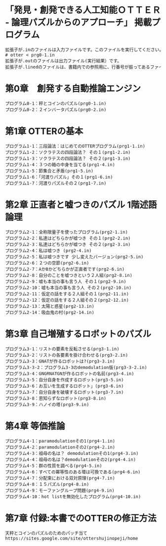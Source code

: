# 「発見・創発できる人工知能ＯＴＴＥＲ - 論理パズルからのアプローチ」 掲載プログラム
<pre>
拡張子が.inのファイルは入力ファイルです。このファイルを実行してください。
# otter < prg0-1.in
拡張子が.outのファイルは出力ファイル(実行結果）です。
拡張子が.linedのファイルは、書籍内での参照用に、行番号が振ってあるファイルです（実行はできません。）
</pre>

# 第0章　創発する自動推論エンジン
<pre>
プログラム0-1：秤とコインのパズル(prg0-1.in)
プログラム0-2：２インバータパズル(prg0-2.in)
</pre>

# 第1章 OTTERの基本
<pre>
プログラム1-1：三段論法：はじめてのOTTERプログラム(prg1-1.in)
プログラム1-2：ソクラテスの四段論法？ その１(prg1-2.in)
プログラム1-3：ソクラテスの四段論法？ その２(prg1-3.in)
プログラム1-4：３つの箱の中身を当てる(prg1-4.in)
プログラム1-5：節集合と矛盾(prg1-5.in)
プログラム1-6：「河渡りパズル」その１(prg1-6.in)
プログラム1-7：河渡りパズルその２(prg1-7.in)
</pre>
# 第2章 正直者と嘘つきのパズル 1階述語論理
<pre>
プログラム2-1：全称限量子を使ったプログラム(prg2-1.in)
プログラム2-2：私達はどちらかが嘘つき その１(prg2-2.in)
プログラム2-3：私達はどちらかが嘘つき その２(prg2-3.in)
プログラム2-4：私は嘘つき (prg2-4.in)
プログラム2-5：私は嘘つきです 少し変えたバージョン(prg2-5.in)
プログラム2-6：２つの空節(prg2-6.in)
プログラム2-7：AかBかどちらかが正直者です(prg2-6.in)
プログラム2-8：自分のことを嘘つきという２人組(prg2-8.in)
プログラム2-9：嘘も本当の事も言う人 その１(prg2-9.in)
プログラム2-10：嘘も本当の事も言う人 その２(prg2-10.in)
プログラム2-11：仮定の話をする２人組その１(prg2-11.in)
プログラム2-12：仮定の話をする２人組その２(prg2-12.in)
プログラム2-13：太陽と惑星(prg2-13.in)
プログラム2-14：吸血鬼の村(prg2-14.in)
</pre>
# 第3章 自己増殖するロボットのパズル
<pre>
プログラム3-1：リストの要素を反転させる(prg3-1.in)
プログラム3-2：リストの各要素を掛け合わせる(prg3-2.in)
プログラム3-3：GNATが作るロボットは?(prg3-3.in)
プログラム3-3-2：プログラム3-3のdemodulation版(prg3-3-2.in)
プログラム3-4：GNGRNATGNが作るロボットの名前(prg3-4.in)
プログラム3-5：自分自身を作成するロボット(prg3-5.in)
プログラム3-6：お互いを生成するロボット」(prg3-6.in)
プログラム3-7：自分自身を破壊するロボット(prg3-7.in)
プログラム3-8：恩知らずなロボット(prg3-8.in)
プログラム3-9：ハノイの塔(prg3-9.in)
</pre>
# 第4章 等価推論
<pre>
プログラム4-1：paramodulationその1(prg4-1.in)
プログラム4-2：paramodulationその2(prg4-2.in)
プログラム4-3：祖母の名は？ demodulationその1(prg4-3.in)
プログラム4-4：祖母の名は？demodulationその2(prg4-4.in)
プログラム4-5：群の性質を調べる(prg4-5.in)
プログラム4-6：すべての冪等性のある環は可換である(prg4-6.in)
プログラム4-7：分配束における双対原理(prg4-7.in)
プログラム4-8：１５パズル(prg4-8.in)
プログラム4-9：モーファングループ問題(prg4-9.in)
プログラム4-10：hot listを無効化したプログラム(prg4-10.in)
</pre>

# 第7章 付録:本書でのOTTERの修正方法
<pre>
天秤とコインのパズルのためのパッチ当て
https://sites.google.com/site/ottershujinopeji/home
</pre>
